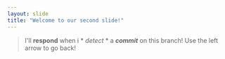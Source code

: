 ```yaml
---
layout: slide
title: "Welcome to our second slide!"
---
```

> I'll **respond** when i * *detect* * a ***commit*** on this branch!
Use the left arrow to go back!
